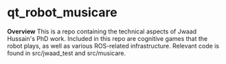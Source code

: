 # qt_robot_musicare

**Overview**
This is a repo containing the technical aspects of Jwaad Hussain's PhD work.
Included in this repo are cognitive games that the robot plays, as well as various ROS-related infrastructure.
Relevant code is found in src/jwaad_test and src/musicare.

